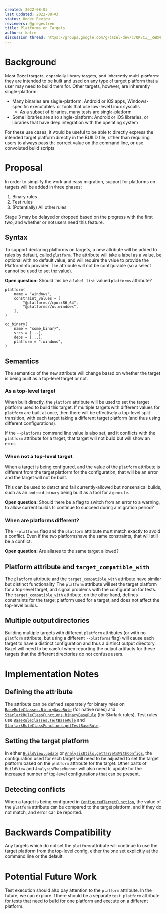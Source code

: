 ```yaml
---
created: 2022-08-03
last updated: 2022-08-03
status: Under Review
reviewers: @gregestren
title: Platforms on Targets
authors: katre
discussion thread: https://groups.google.com/g/bazel-dev/c/QK7CI__ReDM
---
```


# Background

Most Bazel targets, especially library targets, and inherently multi-platform:
they are intended to be built and used on any type of target platform that a
user may need to build them for. Other targets, however, are inherently
single-platform:

-  Many binaries are single-platform: Android or iOS apps, Windows-specific
   executables, or tools that use low-level Linux syscalls
   -  As a subset of binaries, many tests are single-platform
- Some libraries are also single-platform: Android or iOS libraries, or
  libraries that have deep integration with the operating system

For these use cases, it would be useful to be able to directly express the
intended target platform directly in the BUILD file, rather than requiring users
to always pass the correct value on the command line, or use convoluted build
scripts.

# Proposal

In order to simplify the work and easy migration, support for platforms on
targets will be added in three phases:

1. Binary rules
2. Test rules
3. (Potentially) All other rules

Stage 3 may be delayed or dropped based on the progress with the first two, and
whether or not users need this feature.

## Syntax

To support declaring platforms on targets, a new attribute will be added to
rules by default, called `platform`. The attribute will take a label as a value,
be optional with no default value, and will require the value to provide the
PlatformInfo provider. The attribute will not be configurable (so a select
cannot be used to set the value).

**Open question:** Should this be a `label_list` valued `platforms` attribute?

```
platform(
    name = "windows",
    constraint_values = [
        "@platforms//cpu:x86_64",
        "@platforms//os:windows",
    ],
)

cc_binary(
    name = "some_binary",
    srcs = [...],
    deps = [...],
    platform = ":windows",
)
```

## Semantics

The semantics of the new attribute will change based on whether the target is
being built as a top-level target or not.


### As a top-level target

When built directly, the `platform` attribute will be used to set the target
platform used to build this target. If multiple targets with different values
for `platform` are built at once, then there will be effectively a top-level
split transition, with each target taking a different target platform (and thus
using different configurations).

If the `--platforms` command line value is also set, and it conflicts with the
`platform` attribute for a target, that target will not build but will show an
error.


### When not a top-level target

When a target is being configured, and the value of the `platform` attribute is
different from the target platform for the configuration, that will be an error
and the target will not be built.

This can be used to detect and fail currently-allowed but nonsensical builds,
such as an `android_binary` being built as a tool for a `genrule`.

**Open question:** Should there be a flag to switch from an error to a warning,
to allow current builds to continue to succeed during a migration period?


### When are platforms different?

The `--platforms` flag and the `platform` attribute must match exactly to avoid
a conflict. Even if the two platformshave the same constraints, that will still
be a conflict.

**Open question:** Are aliases to the same target allowed?


## Platform attribute and `target_compatible_with`

The `platform` attribute and the `target_compatible_with` attribute have similar
but distinct functionality. The `platform` attribute will set the target
platform for a top-level target, and signal problems with the configuration for
tests. The `target_compatible_with` attribute, on the other hand, defines
constraints for the target platform used for a target, and does not affect the
top-level builds.


## Multiple output directories

Building multiple targets with different `platform` attributes (or with no
`platform` attribute, but using a different `--platforms` flag) will cause each
target to have a distinct configuration and thus a distinct output directory.
Bazel will need to be careful when reporting the output artifacts for these
targets that the different directories do not confuse users.

# Implementation Notes

## Defining the attribute

The attribute can be defined separately for binary rules on
[`BaseRuleClasses.BinaryBaseRule`](https://cs.opensource.google/bazel/bazel/+/master:src/main/java/com/google/devtools/build/lib/analysis/BaseRuleClasses.java;bpv=1;bpt=1;l=493?ss=bazel&q=BaseRuleClasses.BinaryBaseRule&gsn=BinaryBaseRule&gs=kythe%3A%2F%2Fgithub.com%2Fbazelbuild%2Fbazel%3Flang%3Djava%3Fpath%3Dcom.google.devtools.build.lib.analysis.BaseRuleClasses.BinaryBaseRule%2393148b7296fa69e113c4f0dadfd0cf353460da4aca0059ed1cb75c16e7c99057)
(for native rules) and
[`StarlarkRuleClassFunctions.binaryBaseRule`](https://cs.opensource.google/bazel/bazel/+/master:src/main/java/com/google/devtools/build/lib/analysis/starlark/StarlarkRuleClassFunctions.java;bpv=1;bpt=1;l=160?ss=bazel&q=StarlarkRuleClassFunctions.binaryBaseRule&gsn=binaryBaseRule&gs=kythe%3A%2F%2Fgithub.com%2Fbazelbuild%2Fbazel%3Flang%3Djava%3Fpath%3Dcom.google.devtools.build.lib.analysis.starlark.StarlarkRuleClassFunctions%2347117d03b68de9ae1b41031ab4380dd5cd9ede141a9600f0740f447e5db428cf)
(for Starlark rules). Test rules use
[`BaseRuleClasses.TestBaseRule`](https://cs.opensource.google/bazel/bazel/+/master:src/main/java/com/google/devtools/build/lib/analysis/BaseRuleClasses.java;bpv=1;bpt=1;l=179?ss=bazel&q=BaseRuleClasses.BinaryBaseRule&gsn=TestBaseRule&gs=kythe%3A%2F%2Fgithub.com%2Fbazelbuild%2Fbazel%3Flang%3Djava%3Fpath%3Dcom.google.devtools.build.lib.analysis.BaseRuleClasses.TestBaseRule%230f2469a29e6698068c45de31465a889b43dba1783078f4cd675053c316e6d7e7)
and
[`StarlarkRuleClassFunctions.getTestBaseRule`](https://cs.opensource.google/bazel/bazel/+/master:src/main/java/com/google/devtools/build/lib/analysis/starlark/StarlarkRuleClassFunctions.java;bpv=1;bpt=1;l=167?ss=bazel&q=StarlarkRuleClassFunctions.binaryBaseRule&gsn=getTestBaseRule&gs=kythe%3A%2F%2Fgithub.com%2Fbazelbuild%2Fbazel%3Flang%3Djava%3Fpath%3Dcom.google.devtools.build.lib.analysis.starlark.StarlarkRuleClassFunctions%239ed7d5f9d42b79a2e6409bb1304c7be9eba8b2d6c7dc139bbd74fff61334529e).

## Setting the target platform

In either
[`BuildView.update`](https://cs.opensource.google/bazel/bazel/+/master:src/main/java/com/google/devtools/build/lib/analysis/BuildView.java;bpv=1;bpt=1;l=201?q=BuildView.update&ss=bazel&gsn=update&gs=kythe%3A%2F%2Fgithub.com%2Fbazelbuild%2Fbazel%3Flang%3Djava%3Fpath%3Dcom.google.devtools.build.lib.analysis.BuildView%23b2fd296e3a814fe2b9f5ac2ec279e0cea82a8278dd8cc6693438b925adb03811)
or
[`AnalysisUtils.getTargetsWithConfigs`](https://cs.opensource.google/bazel/bazel/+/master:src/main/java/com/google/devtools/build/lib/analysis/AnalysisUtils.java;bpv=1;bpt=1;l=185?q=AnalysisUtils&ss=bazel&gsn=getTargetsWithConfigs&gs=kythe%3A%2F%2Fgithub.com%2Fbazelbuild%2Fbazel%3Flang%3Djava%3Fpath%3Dcom.google.devtools.build.lib.analysis.AnalysisUtils%23607376498c2a7dd4b3f030ebc00dbc6d7ea0aee7c82977286726fadee4952e59),
the configuration used for each target will need to be adjusted to set the
target platform based on the `platform` attribute for the target. Other parts of
`BuildView` and `AnalysisPhaseRunner` will also need to update for the increased
number of top-level configurations that can be present.

## Detecting conflicts

When a target is being configured in
[`ConfiguredTargetFunction`](https://cs.opensource.google/bazel/bazel/+/master:src/main/java/com/google/devtools/build/lib/skyframe/ConfiguredTargetFunction.java;bpv=1;bpt=1;l=117?q=ConfiguredTargetFunction&ss=bazel&gsn=ConfiguredTargetFunction&gs=kythe%3A%2F%2Fgithub.com%2Fbazelbuild%2Fbazel%3Flang%3Djava%3Fpath%3Dcom.google.devtools.build.lib.skyframe.ConfiguredTargetFunction%233d60156145a0da11321529e3ef670a7934e87833b9c94e47c9938d8642896a0b),
the value of the `platform` attribute can be compared to the target platform,
and if they do not match, and error can be reported.

# Backwards Compatibility

Any targets which do not set the `platform` attribute will continue to use the
target platform from the top-level config, either the one set explicitly at the
command line or the default.

# Potential Future Work

Test execution should also pay attention to the `platform` attribute. In the
future, we can explore if there should be a separate `test_platform` attribute
for tests that need to build for one platform and execute on a different
platform.

